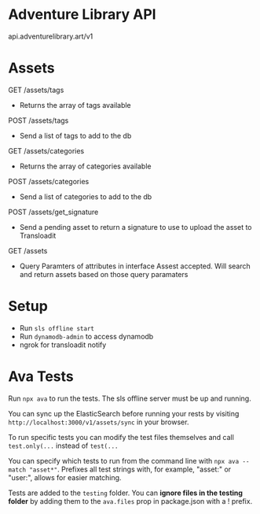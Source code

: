 # Adventure Library API

api.adventurelibrary.art/v1

# Assets

GET /assets/tags

- Returns the array of tags available

POST /assets/tags

- Send a list of tags to add to the db

GET /assets/categories

- Returns the array of categories available

POST /assets/categories

- Send a list of categories to add to the db

POST /assets/get_signature

- Send a pending asset to return a signature to use to upload the asset to Transloadit

GET /assets

- Query Paramters of attributes in interface Assest accepted. Will search and return assets based on those query paramaters

# Setup

- Run `sls offline start`
- Run `dynamodb-admin` to access dynamodb
- ngrok for transloadit notify

# Ava Tests
Run `npx ava` to run the tests. The sls offline server must be up and running.

You can sync up the ElasticSearch before running your rests by visiting `http://localhost:3000/v1/assets/sync` in your browser.

To run specific tests you can modify the test files themselves and call `test.only(...` instead of `test(...`

You can specify which tests to run from the command line with `npx ava --match "asset*"`. Prefixes all test strings with, for example, "asset:" or "user:", allows for easier matching.

Tests are added to the `testing` folder. You can **ignore files in the testing folder** by adding them to the `ava.files` prop in package.json with a ! prefix.
